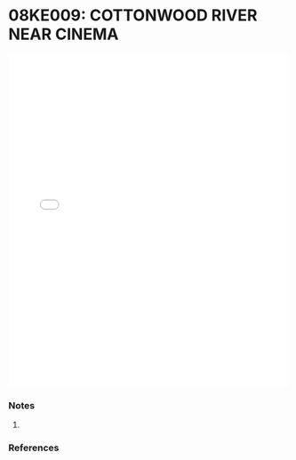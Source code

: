 # 08KE009: COTTONWOOD RIVER NEAR CINEMA

<iframe src="/distribution_estimation/_static/stations/08KE009_fdc.html" width="100%" height="600" frameborder="0"></iframe>

### Notes
1. 

### References

